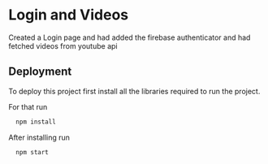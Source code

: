 # Login and Videos

Created a Login page and had added the firebase authenticator and had fetched videos from youtube api
## Deployment

To deploy this project first install all the libraries required to run the project.

For that run

```bash
  npm install
```
After installing run 
```bash
  npm start
```
